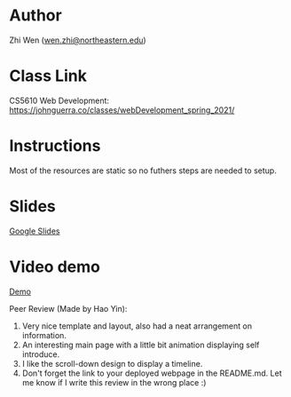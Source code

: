 # Author

Zhi Wen (wen.zhi@northeastern.edu)

# Class Link

CS5610 Web Development: https://johnguerra.co/classes/webDevelopment_spring_2021/

# Instructions

Most of the resources are static so no futhers steps are needed to setup.

# Slides

[Google Slides](https://docs.google.com/presentation/d/13icsDdznmmGtgUGednJXGDSGJ48telOWKslMBdfc3Pc/edit?usp=sharing)

# Video demo

[Demo](https://youtu.be/2C2iHTsaf4A)

Peer Review (Made by Hao Yin):
1. Very nice template and layout, also had a neat arrangement on information.
2. An interesting main page with a little bit animation displaying self introduce.
3. I like the scroll-down design to display a timeline.
4. Don't forget the link to your deployed webpage in the README.md.
Let me know if I write this review in the wrong place :) 
